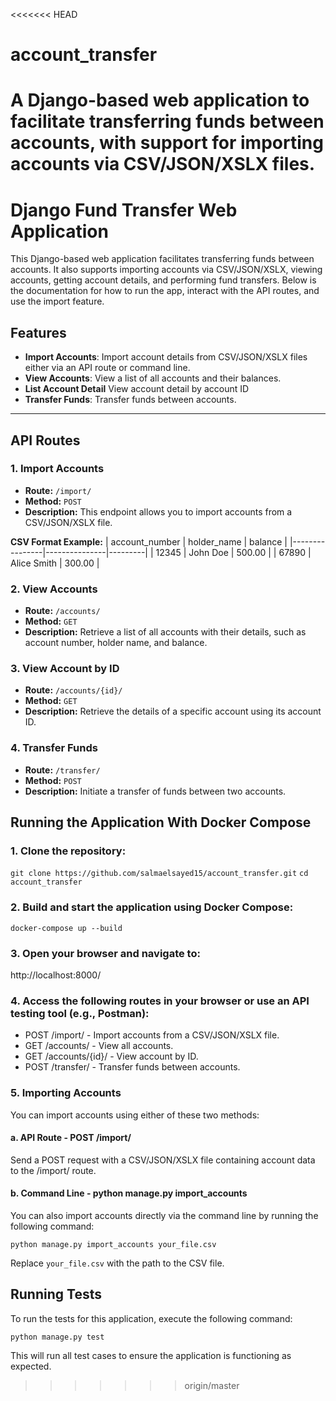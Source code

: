 <<<<<<< HEAD
# account_transfer
A Django-based web application to facilitate transferring funds between accounts, with support for importing accounts via CSV/JSON/XSLX files.
=======
# Django Fund Transfer Web Application

This Django-based web application facilitates transferring funds between accounts. It also supports importing accounts via CSV/JSON/XSLX, viewing accounts, getting account details, and performing fund transfers. Below is the documentation for how to run the app, interact with the API routes, and use the import feature.

## Features

- **Import Accounts**: Import account details from CSV/JSON/XSLX files either via an API route or command line.
- **View Accounts**: View a list of all accounts and their balances.
- **List Account Detail** View account detail by account ID
- **Transfer Funds**: Transfer funds between accounts.

---

## API Routes

### 1. Import Accounts
- **Route:** `/import/`  
- **Method:** `POST`  
- **Description:** This endpoint allows you to import accounts from a CSV/JSON/XSLX file.

**CSV Format Example:**
| account_number | holder_name   | balance |
|----------------|---------------|---------|
| 12345          | John Doe      | 500.00  |
| 67890          | Alice Smith   | 300.00  |


### 2. View Accounts
- **Route:** `/accounts/`
- **Method:** `GET`
- **Description:** Retrieve a list of all accounts with their details, such as account number, holder name, and balance.

### 3. View Account by ID
- **Route:** `/accounts/{id}/`
- **Method:** `GET`
- **Description:** Retrieve the details of a specific account using its account ID.

### 4. Transfer Funds
- **Route:** `/transfer/`
- **Method:** `POST`
- **Description:** Initiate a transfer of funds between two accounts.


## Running the Application With Docker Compose
### 1. Clone the repository:

`git clone https://github.com/salmaelsayed15/account_transfer.git`
`cd account_transfer`

### 2. Build and start the application using Docker Compose:

`docker-compose up --build`

### 3. Open your browser and navigate to:

http://localhost:8000/

### 4. Access the following routes in your browser or use an API testing tool (e.g., Postman):
- POST /import/ - Import accounts from a CSV/JSON/XSLX file.
- GET /accounts/ - View all accounts.
- GET /accounts/{id}/ - View account by ID.
- POST /transfer/ - Transfer funds between accounts.

### 5. Importing Accounts
You can import accounts using either of these two methods:

#### a. API Route - POST /import/

Send a POST request with a CSV/JSON/XSLX file containing account data to the /import/ route.


#### b. Command Line - python manage.py import_accounts

You can also import accounts directly via the command line by running the following command:

`python manage.py import_accounts your_file.csv`

Replace `your_file.csv` with the path to the CSV file.

## Running Tests
To run the tests for this application, execute the following command:

`python manage.py test`

This will run all test cases to ensure the application is functioning as expected.

>>>>>>> origin/master
